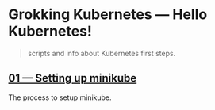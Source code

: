 # Grokking Kubernetes &mdash; Hello Kubernetes!
> scripts and info about Kubernetes first steps.

## [01 &mdash; Setting up minikube](./01-minikube-setup/)
The process to setup minikube.